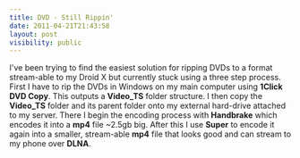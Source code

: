 ```yaml
---
title: DVD - Still Rippin'
date: 2011-04-21T21:43:58
layout: post
visibility: public
---
```


I've been trying to find the easiest solution for ripping DVDs to a format stream-able to my Droid X but currently stuck using a three step process. First I have to rip the DVDs in Windows on my main computer using **1Click DVD Copy**. This outputs a **Video_TS** folder structure. I then copy the **Video_TS** folder and its parent folder onto my external hard-drive attached to my server. There I begin the encoding process with **Handbrake** which encodes it into a **mp4** file ~2.5gb big. After this I use **Super** to encode it again into a smaller, stream-able **mp4** file that looks good and can stream to my phone over **DLNA**.
